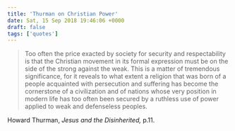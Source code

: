 ```yaml
---
title: 'Thurman on Christian Power'
date: Sat, 15 Sep 2018 19:46:06 +0000
draft: false
tags: ['quotes']
---
```


> Too often the price exacted by society for security and respectability is that the Christian movement in its formal expression must be on the side of the strong against the weak. This is a matter of tremendous significance, for it reveals to what extent a religion that was born of a people acquainted with persecution and suffering has become the cornerstone of a civilization and of nations whose very position in modern life has too often been secured by a ruthless use of power applied to weak and defenseless peoples.

Howard Thurman, _Jesus and the Disinherited,_ p.11.

